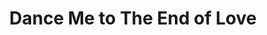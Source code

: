 ---
layout: track
categories: track
title: Dance Me to The End of Love
name: dance-me-to-the-end-of-love
type: ahfow_track
track-lyrics: 
track-author: Leonard Cohen
track-sort: "DANCE ME TO THE END OF LOVE"
track-alpha: D
track-original: Leonard Cohen
---
